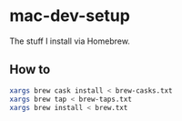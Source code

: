 
# mac-dev-setup
The stuff I install via Homebrew.

## How to 

```bash
xargs brew cask install < brew-casks.txt
xargs brew tap < brew-taps.txt
xargs brew install < brew.txt
```
